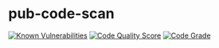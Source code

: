# pub-code-scan

[![Known Vulnerabilities](https://snyk.io/test/github/yhe13/pub-code-scan/badge.svg?targetFile=requirements.txt)](https://snyk.io/test/github/yhe13/pub-code-scan?targetFile=requirements.txt)
[![Code Quality Score](https://www.code-inspector.com/project/8334/score/svg)](https://www.code-inspector.com/project/8334/score/svg)
[![Code Grade](https://www.code-inspector.com/project/8334/status/svg)](https://www.code-inspector.com/project/8334/status/svg)

